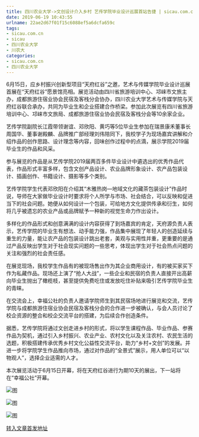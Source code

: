 ```yaml
---
title: 四川农业大学->文创设计介入乡村 艺传学院毕业设计巡展首站告捷 | sicau.com.cn
date: 2019-06-19 10:43:55
urlname: 22ae2d67f01f15c6088ef5a6dcfa659c
tags: 
- sicau.com.cn
- sicau
- 四川农业大学
- 川农大
categories:
- sicau.com.cn
- 四川农业大学
---
```



6月15日，应乡村振兴创新型项目“天府红谷”之邀，艺术与传媒学院毕业设计巡展首展在“天府红谷”愿景馆亮相。展览活动由四川省旅游培训中心、邛崃市文旅主办，成都旅游住宿业协会民宿及客栈分会协办，四川农业大学艺术与传媒学院与天府红谷联合承办，共同为毕业生和企业搭建合作桥梁。参加此次展览有四川省旅游培训中心、邛崃市文旅局、成都旅游住宿业协会民宿及客栈分会等10余家企业。

艺传学院副院长江霞带领谢谊、邓欣阳、黄巧等5位毕业生参加在瑞景康禾董事长周国华、董事谢殿麟、品牌推广部经理刘伟陪同下，我校学子为现场嘉宾讲解和介绍作品的创作思路、设计理念等内容，回味创作过程中的点滴，展示学院2019届毕业生的作品和风采。

参与展览的作品是从艺传学院2019届两百多件毕业设计中遴选出的优秀作品代表，作品形式丰富多样，包含文创产品设计、农业品牌形象设计、农产品包装设计、插画创作、书籍设计、摄影等多个类别。

艺传学院学生代表邓欣阳在介绍其“木雅热岗—地域文化的藏茶包装设计”作品时说，导师在大家做毕业设计时要求将个人所学与市场、社会结合，可以反映和促进当下的社会问题。她便从如何设计一个包装，可给地方文化提供传承和衍生，如何将几乎被遗忘的农业产品或品牌赋予一种新的视觉生命力作出设计。

多样化的作品形式和创意满满的设计内容获得了到场嘉宾的肯定，天府源负责人表示，艺传学院的毕业生有想法、动手能力强，作品集中展现了年轻人的创造延续与重生的力量，能让农产品的包装设计跳出老套，美观与实用性并重，更重要的是通过产品反映出学生对于社会现实问题的一些思考，体现出学生对于社会热点问题的关注和强烈的社会责任感。

在展览现场，我校学生作品有的被现场售出作为其企业商用设计，有的被买家买下作为私藏作品。现场还上演了“抢人大战”，一些企业和民宿的负责人直接开出高薪向毕业生抛出了橄榄枝，甚至提供免费吃住或发放吃住补贴来吸引艺传学院毕业生的青睐。

在交流会上，幸福公社的负责人邀请学院师生到其民宿场地进行展览和交流，艺传学院与成都旅游住宿业协会民宿及客栈分会的合作进一步被确认，与会人员讨论了校企资源的整合和校企交流平台的搭建，为后续合作创造条件。

据悉，艺传学院将通过文创走进乡村的形式，将以学生课程作品、毕业作品、参赛作品为契机，通过引入乡村振兴、农业产业、农村文化以及关注农村、农民生活的选题，积极搭建传承优秀乡村文化公益性交流平台，助力“乡村+文创”的发展。并进一步将学院学生作品推向市场，通过对作品的“全景式”展示，用人单位可以“以物观人”，选择企业适需的人才。

本次展览活动于6月15日开幕，将在天府红谷进行为期10天的展出，下一站将在“幸福公社”开幕。



![图](https://news.sicau.edu.cn/__local/C/F3/76/B57DFCCFF2DE7BB7406C7CA5E2C_0FD53139_5EC69.jpg)

![图](https://news.sicau.edu.cn/__local/1/42/C0/A8ADC623AA3A6741485E420697D_5491DBA7_60CA7.jpg)

![图](https://news.sicau.edu.cn/__local/2/12/6A/7E5AC42D4413EB65ACF51C0F19F_1FE3C4D4_66178.jpg)

[转入文章首发地址](https://news.sicau.edu.cn/info/1078/52132.htm)